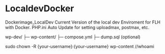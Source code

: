 # LocaldevDocker
Dockerimage_LocalDev
Current Version of the local dev Enviroment for FLH with Docker. PHP.ini Auto Update for setting uploadmax, postmax, etc.

wp-dev/
├─ wp-content/
├─ compose.yml
├─ dump.sql (optional)

sudo chown -R {your-username}:{your-username} wp-content
//whoami

